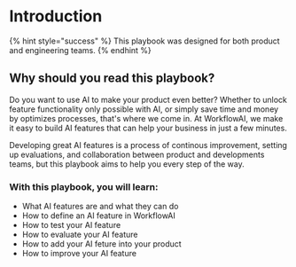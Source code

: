 # Introduction

{% hint style="success" %}
This playbook was designed for both product and engineering teams.
{% endhint %}

## Why should you read this playbook?

Do you want to use AI to make your product even better? Whether to unlock feature functionality only possible with AI, or simply save time and money by optimizes processes, that's where we come in. At WorkflowAI, we make it easy to build AI features that can help your business in just a few minutes.

Developing great AI features is a process of continous improvement, setting up evaluations, and collaboration between product and developments teams, but this playbook aims to help you every step of the way.

### With this playbook, you will learn:
- What AI features are and what they can do
- How to define an AI feature in WorkflowAI
- How to test your AI feature
- How to evaluate your AI feature
- How to add your AI feture into your product
- How to improve your AI feature



